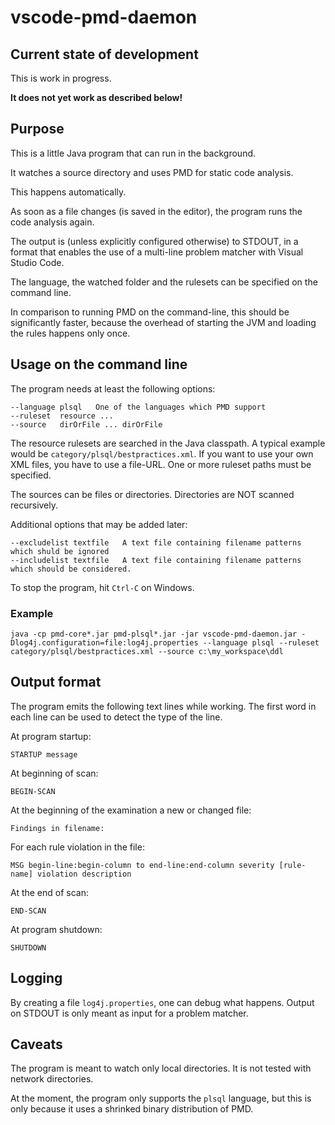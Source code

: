 # vscode-pmd-daemon

## Current state of development

This is work in progress.

**It does not yet work as described below!**

## Purpose

This is a little Java program that can run in the background.

It watches a source directory and uses PMD for static code analysis.

This happens automatically.

As soon as a file changes (is saved in the editor), the program runs the code analysis again.

The output is (unless explicitly configured otherwise) to STDOUT, in a format that enables the use 
of a multi-line problem matcher with Visual Studio Code.

The language, the watched folder and the rulesets can be specified on the command line.

In comparison to running PMD on the command-line, this should be significantly faster,
because the overhead of starting the JVM and loading the rules happens only once.

## Usage on the command line

The program needs at least the following options:

    --language plsql   One of the languages which PMD support
    --ruleset  resource ... 
    --source   dirOrFile ... dirOrFile

The resource rulesets are searched in the Java classpath.
A typical example would be `category/plsql/bestpractices.xml`.
If you want to use your own XML files, you have to use a file-URL.
One or more ruleset paths must be specified.

The sources can be files or directories.
Directories are NOT scanned recursively.

Additional options that may be added later:

    --excludelist textfile   A text file containing filename patterns which shuld be ignored
    --includelist textfile   A text file containing filename patterns which should be considered.
      
To stop the program, hit `Ctrl-C` on Windows.

### Example

    java -cp pmd-core*.jar pmd-plsql*.jar -jar vscode-pmd-daemon.jar -Dlog4j.configuration=file:log4j.properties --language plsql --ruleset category/plsql/bestpractices.xml --source c:\my_workspace\ddl

## Output format

The program emits the following text lines while working.
The first word in each line can be used to detect the type of the line.

At program startup:

    STARTUP message

At beginning of scan:

    BEGIN-SCAN
    
At the beginning of the examination a new or changed file:

    Findings in filename:

For each rule violation in the file:

    MSG begin-line:begin-column to end-line:end-column severity [rule-name] violation description

At the end of scan:

    END-SCAN

At program shutdown:

    SHUTDOWN
    
    

## Logging

By creating a file `log4j.properties`, one can debug what happens.
Output on STDOUT is only meant as input for a problem matcher.

## Caveats

The program is meant to watch only local directories.
It is not tested with network directories.

At the moment, the program only supports the `plsql` language,
but this is only because it uses a shrinked binary distribution of PMD.
